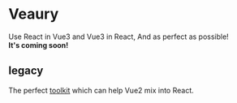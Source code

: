 # Veaury
Use React in Vue3 and Vue3 in React, And as perfect as possible!  
**It's coming soon!**

## legacy
The perfect [toolkit](https://github.com/devilwjp/vuereact-combined) which can help Vue2 mix into React.  

